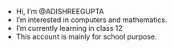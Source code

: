 -  Hi, I’m @ADISHREEGUPTA
-  I’m interested in computers and mathematics.
-  I’m currently learning in class 12
-  This account is mainly for school purpose.

